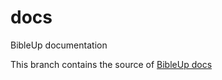# docs
BibleUp documentation

This branch contains the source of [BibleUp docs](https://bibleup.netlify.app/docs)
